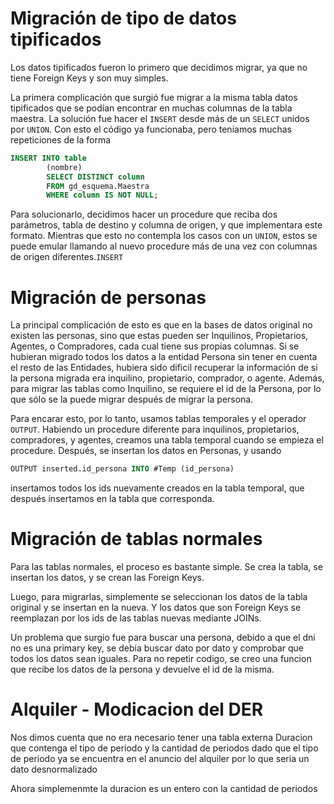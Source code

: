 # Migración de tipo de datos tipificados

Los datos tipificados fueron lo primero que decidimos migrar, ya que no tiene Foreign Keys y son muy simples. 

La primera complicación que surgió fue migrar a la misma tabla datos tipificados que se podían encontrar en muchas columnas de la tabla maestra. La solución fue hacer el `INSERT` desde más de un `SELECT` unidos por `UNION`. Con esto el código ya funcionaba, pero teníamos muchas repeticiones de la forma

```sql
INSERT INTO table
        (nombre)
        SELECT DISTINCT column
        FROM gd_esquema.Maestra
        WHERE column IS NOT NULL;

```

Para solucionarlo, decidimos hacer un procedure que reciba dos parámetros, tabla de destino y columna de origen, y que implementara este formato. Mientras que esto no contempla los casos con un `UNION`, estos se puede emular llamando al nuevo procedure más de una vez con columnas de origen diferentes.`INSERT`

# Migración de personas

La principal complicación de esto es que en la bases de datos original no existen las personas, sino que estas pueden ser Inquilinos, Propietarios, Agentes, o Compradores, cada cual tiene sus propias columnas. Si se hubieran migrado todos los datos a la entidad Persona sin tener en cuenta el resto de las Entidades, hubiera sido dificil recuperar la información de si la persona migrada era inquilino, propietario, comprador, o agente. Además, para migrar las tablas como Inquilino, se requiere el id de la Persona, por lo que sólo se la puede migrar después de migrar la persona.

Para encarar esto, por lo tanto, usamos tablas temporales y el operador `OUTPUT`. Habiendo un procedure diferente para inquilinos, propietarios, compradores, y agentes, creamos una tabla temporal cuando se empieza el procedure. Después, se insertan los datos en Personas, y usando 

```sql
OUTPUT inserted.id_persona INTO #Temp (id_persona)
```

insertamos todos los ids nuevamente creados en la tabla temporal, que después insertamos en la tabla que corresponda. 

# Migración de tablas normales

Para las tablas normales, el proceso es bastante simple. Se crea la tabla, se insertan los datos, y se crean las Foreign Keys.

Luego, para migrarlas, simplemente se seleccionan los datos de la tabla original y se insertan en la nueva. Y los datos que son Foreign Keys se reemplazan por los ids de las tablas nuevas mediante JOINs.

Un problema que surgio fue para buscar una persona, debido a que el dni no es una primary key, se debia buscar dato por dato y comprobar que todos los datos sean iguales. Para no repetir codigo, se creo una funcion que recibe los datos de la persona y devuelve el id de la misma.


# Alquiler - Modicacion del DER
Nos dimos cuenta que no era necesario tener una tabla externa Duracion que contenga el tipo de periodo y la cantidad de periodos dado que el tipo de periodo ya se encuentra en el anuncio del alquiler por lo que seria un dato desnormalizado

Ahora simplemenmte la duracion es un entero con la cantidad de periodos